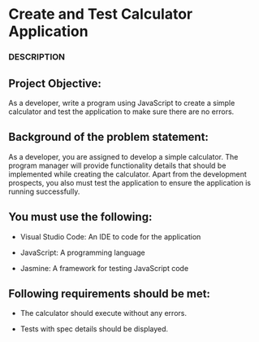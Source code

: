# Create and Test Calculator Application
### DESCRIPTION

## Project Objective:

As a developer, write a program using JavaScript to create a simple calculator and test the application to make sure there are no errors.

## Background of the problem statement:

As a developer, you are assigned to develop a simple calculator. The program manager will provide functionality details that should be implemented while creating the calculator. Apart from the development prospects, you also must test the application to ensure the application is running successfully.

## You must use the following:

- Visual Studio Code: An IDE to code for the application

- JavaScript: A programming language

- Jasmine: A framework for testing JavaScript code

## Following requirements should be met:

- The calculator should execute without any errors.

- Tests with spec details should be displayed.